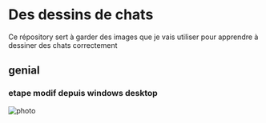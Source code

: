 ﻿# Des dessins de chats
Ce répository sert à garder des images que je vais utiliser pour apprendre à dessiner des chats correctement
## genial 
### etape modif depuis windows desktop
![photo](https://github.com/Valonlisbeth/The-MakerCat/images/06d37b9427bbcabca8efd4d5023b3e42.jpg)
